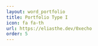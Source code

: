 ```yaml
---
layout: word_portfolio
title: Portfolio Type I
icon: fa fa-th
url: https://eliasthe.dev/0xecho
order: 5
---
```


